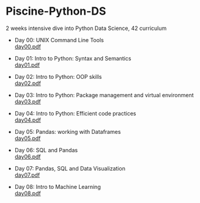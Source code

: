 # Piscine-Python-DS
2 weeks intensive dive into Python Data Science, 42 curriculum

- Day 00: UNIX Command Line Tools  
      [day00.pdf](day00_command_line_tools/day00_subject.pdf)
      
- Day 01: Intro to Python: Syntax and Semantics  
[day01.pdf](day01_python_syntax/day01_subject.pdf)
  
- Day 02: Intro to Python: OOP skills  
[day02.pdf](day02_oop_python/day02_subject.pdf)
  
- Day 03: Intro to Python: Package management and virtual environment  
[day03.pdf](day03_virtual_environment/day03_subject.pdf)
   
- Day 04: Intro to Python: Efficient code practices  
[day04.pdf](day04_efficiency/day04_subject.pdf)
  
- Day 05: Pandas: working with Dataframes  
[day05.pdf](day05_pandas/day05_subject.pdf)
   
- Day 06: SQL and Pandas  
[day06.pdf](day06_sql_and_pandas/day06_subject.pdf)  
   
- Day 07: Pandas, SQL and Data Visualization  
[day07.pdf](day07_data_visualization/day07_subject.pdf)  
   
- Day 08: Intro to Machine Learning  
[day08.pdf](day08_machine_learning/day08_subject.pdf)  
